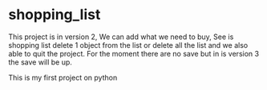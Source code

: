# shopping_list
<Simple shopping list in python.>
This project is in version 2,
We can add what we need to buy,
See is shopping list
delete 1 object from the list or delete all the list
and we also able to quit the project.
For the moment there are no save but in is version 3 the save will be up.

This is my first project on python 
